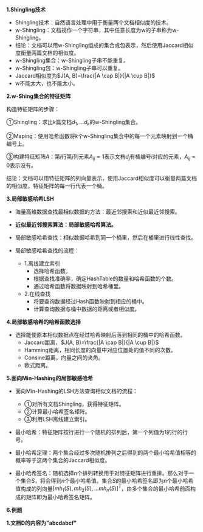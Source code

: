 **1.Shingling技术**

+ Shingling技术：自然语言处理中用于衡量两个文档相似度的技术。
+ w-Shingling：文档视作一个字符串，其中任意长度为w的子串称为w-Shingling。
+ 结论：文档可以用w-Shingling组成的集合或包表示，然后使用Jaccard相似度衡量两篇文档的相似度。
+ w-Shingling集合：w-Shingling子串不能重复。
+ w-Shingling包：w-Shingling子串可以重复。
+ Jaccard相似度为$J(A, B)=\frac{|A \cap B|}{|A \cup B|}$
+ w不能太大，也不能太小。

**2.w-Shing集合的特征矩阵**

构造特征矩阵的步骤：

①Shingling：求出$k$篇文档$d_1,...d_k$的w-Shingling集合。

②Maping：使用哈希函数将$k$个w-Shingling集合中的每一个元素映射到一个桶编号上。

③构建特征矩阵$A$：第$i$行第$j$列元素$A_{ij}=1$表示文档$d_j$有桶编号$i$对应的元素，$A_{ij}=0$表示没有。

结论：文档可以用特征矩阵的列向量表示，使用Jaccard相似度可以衡量两篇文档的相似度。特征矩阵的每一行代表一个桶。

**3.局部敏感哈希LSH**

+ 海量高维数据查找最相似数据的方法：最近邻搜索和近似最近邻搜索。
+ **近似最近邻搜索算法：局部敏感哈希算法。**
+ 局部敏感哈希查找：相似数据哈希到同一个桶里，然后在桶里进行线性查找。

+ 局部敏感哈希查找的流程：
  + 1.离线建立索引
    + 选择哈希函数。
    + 根据查找准确率，确定HashTable的数量和哈希函数的个数。
    + 通过哈希函数将数据映射到哈希桶里。
  + 2.在线查找
    + 将要查询数据经过Hash函数映射到相应的桶中。
    + 计算查询数据与桶中数据的距离或者相似度。

**4.局部敏感哈希的哈希函数选择**

+ 选择能使原本相似数据点在经过哈希映射后落到相同的桶中的哈希函数。
  + Jaccard距离，$J(A, B)=\frac{|A \cap B|}{|A \cup B|}$
  + Hamming距离，相同长度的向量中对应位置处的值不同的次数。
  + Consine距离，向量之间的夹角。
  + 欧式距离。

**5.面向Min-Hashing的局部敏感哈希**

+ 面向Min-Hashing的LSH方法查询相似文档的流程：
  + ①对所有文档Shingling，获得特征矩阵。
  + ②计算最小哈希签名矩阵。
  + ③利用LSH离线建立索引。

+ 最小哈希：特征矩阵按行进行一个随机的排列后，第一个列值为1的行的行号。

+ 最小哈希定理：两个集合经过多次随机排列之后得到的两个最小哈希值相等的概率等于这两个集合的Jaccard相似度。

+ 最小哈希签名：随机选择$n$个排列转换用于对特征矩阵进行重排。那么对于一个集合$S$，将会得到$n$个最小哈希值。集合$S$的最小哈希签名即为$n$个最小哈希值构成的列向量$[mh_1(S),mh_2(S),...mh_n(S)]^{T}$，由多个集合的最小哈希前面构成的矩阵即为最小哈希签名矩阵。

**6.例题**

**1.文档D的内容为"abcdabcf"**

